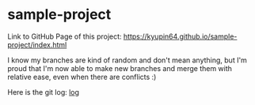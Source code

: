 # sample-project
Link to GitHub Page of this project: https://kyupin64.github.io/sample-project/index.html

I know my branches are kind of random and don't mean anything, but I'm proud that I'm now able to make new branches and merge them with relative ease, even when there are conflicts :)

Here is the git log: [log](../sample-project/log.txt)
